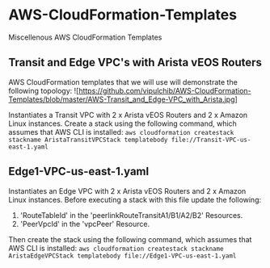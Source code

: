 # AWS-CloudFormation-Templates
Miscellenous AWS CloudFormation Templates

## Transit and Edge VPC's with Arista vEOS Routers

AWS CloudFormation templates that we will use will demonstrate the following topology:
![https://github.com/vipulchib/AWS-CloudFormation-Templates/blob/master/AWS-Transit_and_Edge-VPC_with_Arista.jpg]

Instantiates a Transit VPC with 2 x Arista vEOS Routers and 2 x Amazon Linux instances.  Create a stack using the following command, which assumes that AWS CLI is installed:
     ```
     aws cloudformation createstack stackname AristaTransitVPCStack templatebody file://Transit-VPC-us-east-1.yaml
     ```

## Edge1-VPC-us-east-1.yaml
Instantiates an Edge VPC with 2 x Arista vEOS Routers and 2 x Amazon Linux instances.  Before executing a stack with this file update the following:
1.  'RouteTableId' in the 'peerlinkRouteTransitA1/B1/A2/B2' Resources.
2.  'PeerVpcId' in the 'vpcPeer' Resource.

Then create the stack using the following command, which assumes that AWS CLI is installed:
     ```
     aws cloudformation createstack stackname AristaEdgeVPCStack templatebody file://Edge1-VPC-us-east-1.yaml
     ```
